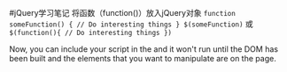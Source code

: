 #jQuery学习笔记
将函数（function()）放入jQuery对象
`function someFunction() {
    // Do interesting things
}
$(someFunction)`
或
`$(function(){
    // Do interesting things
})`

Now, you can include your script in the <head> and it won't run until the DOM has been built and the elements that you want to manipulate are on the page.

